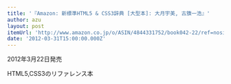 ```yaml
---
title: '『Amazon: 新標準HTML5 & CSS3辞典 [大型本]: 大月宇美, 古籏一浩』'
author: azu
layout: post
itemUrl: 'http://www.amazon.co.jp/o/ASIN/4844331752/book042-22/ref=nosim'
date: '2012-03-31T15:00:00.000Z'
---
```

2012年3月22日発売

HTML5,CSS3のリファレンス本

